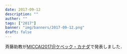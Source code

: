```yaml
---
date: 2017-09-12
description: ""
auther: ""
tags: ["2017"]
banner: "img/banners/2017-09-12.png"
draft: false
---
```

斉藤助教が[MICCAI2017＠ケベック・カナダ](http://www.miccai2017.org/)で発表しました．
